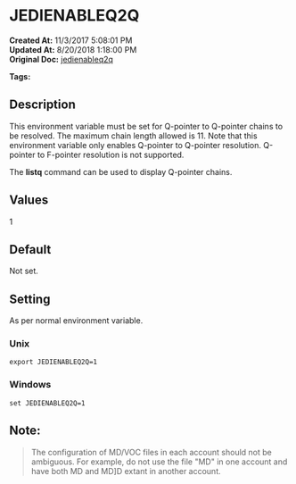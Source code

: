 # JEDIENABLEQ2Q

**Created At:** 11/3/2017 5:08:01 PM  
**Updated At:** 8/20/2018 1:18:00 PM  
**Original Doc:** [jedienableq2q](https://docs.jbase.com/41717-environment-variables/jedienableq2q)  

**Tags:**
<badge text='pointer resolution' vertical='middle' />
<badge text='environment variables' vertical='middle' />

## Description

This environment variable must be set for Q-pointer to Q-pointer chains to be resolved. The maximum chain length allowed is 11. Note that this environment variable only enables Q-pointer to Q-pointer resolution. Q-pointer to F-pointer resolution is not supported.

The **listq** command can be used to display Q-pointer chains.

## Values

1

## 


## Default

Not set.

## 


## Setting

As per normal environment variable.

### Unix

```
export JEDIENABLEQ2Q=1
```

### Windows

```
set JEDIENABLEQ2Q=1
```



## Note: 


> The configuration of MD/VOC files in each account should not be ambiguous. For example, do not use the file "MD" in one account and have both MD and MD]D extant in another account.

